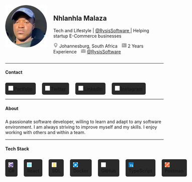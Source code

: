 <section style="width: 100%; display: flex; gap: 20px;">
   <div class="wraapper">
      <img src="./pro.png" alt="Profile Image" />
   </div>
   <div class="wraapper">
      <h1>Nhlanhla Malaza</h1>
      <p>Tech and Lifestyle
         | <a
            href="https://instagram.com/rysissoftware"
            target="_blank"
            rel="noreferrer"
            aria-label="Current employer"
            >
               @RysisSoftware
         </a>
         | Helping startup E-Commerce businesses
      </p>
      <p>
         <span style="margin-right: 10px">
            <img style="width: 15px;" src="./icon/geo-alt-fill.svg" alt="Icon"/>
            Johannesburg, South Africa
         </span>
         <span style="margin-right: 10px">
            <img style="width: 15px;" src="./icon/terminal-fill.svg" alt="Icon"/>
            2 Years Experience
         </span>
         <span style="margin-right: 10px">
            <img style="width: 15px;" src="./icon/briefcase-fill.svg" alt="Icon"/>
            <a
               href="https://instagram.com/rysissoftware"
               target="_blank"
               rel="noreferrer"
               aria-label="Current employer"
            >
               @RysisSoftware
            </a>
         </span>
      </p>
   </div>
</section>

---

<section class="contact">
   <h4 style="margin-bottom: 25px">Contact</h4>
   <div style="display: flex; gap: 20px;">
      <span
         style="background-color: #2a2a2a;
            padding: 10px;
            border-radius: 5px;
            font-weight: bold;
            text-decoration: none;">
         <a
            href="https://njmportfolio.vercel.app/"
            target="_blank"
            rel="noreferrer"
            aria-label="Portfolio Website"
         >
            <img style="width: 15px; background-color: #2a2a2a;" src="./icon/globe-europe-africa.svg" alt="Icon"/>
            Portfolio
         </a>
      </span>
      <span style="background-color: #2a2a2a;
            padding: 10px;
            border-radius: 5px;
            font-weight: bold;
            text-decoration: none;">
         <a
            href="https://twitter.com/nhlanhlamalaza_"
            target="_blank"
            rel="noreferrer"
            aria-label="Portfolio Website"
         >
            <img style="width: 15px; background-color: #2a2a2a;" src="./icon/twitter.svg" alt="Icon"/>
            Twitter
         </a>
      </span>
      <span style="background-color: #2a2a2a;
            padding: 10px;
            border-radius: 5px;
            font-weight: bold;
            text-decoration: none;">
         <a
            href="https://www.linkedin.com/in/njmalaza/"
            target="_blank"
            rel="noreferrer"
            aria-label="Portfolio Website"
         >
            <img style="width: 15px; background-color: #2a2a2a;" src="./icon/linkedin.svg" alt="Icon"/>
            LinkedIn
         </a>
      </span>
      <span style="background-color: #2a2a2a;
            padding: 10px;
            border-radius: 5px;
            font-weight: bold;
            text-decoration: none;">
         <a
            href="https://www.instagram.com/nhlanhlamalaza_/"
            target="_blank"
            rel="noreferrer"
            aria-label="Portfolio Website"
         >
            <img style="width: 15px; background-color: #2a2a2a;" src="./icon/instagram.svg" alt="Icon"/>
            Instagram
         </a>
      </span>
   </div>
</section>

---

<section>
   <h4 style="margin-bottom: 25px">About</h4>
   A passionate software developer, willing to learn and adapt to any software environment. I am always striving to improve myself and my skills. I enjoy working with others and within a team.
</section>

---

<section>
   <h4 style="margin-bottom: 25px">Tech Stack</h4>
   <div style="display: flex; gap: 20px;">
      <span style="background-color: #2a2a2a; 
               padding: 10px; 
               border-radius: 5px;
               font-weight: bold;
               text-decoration: none;">
            <img 
               style="width: 15px; background-color: #2a2a2a;" 
               src="./icon/csharp.svg" 
               alt="Icon"
            />
            C#
         </span>
         <span style="background-color: #2a2a2a; 
               padding: 10px; 
               border-radius: 5px;
               font-weight: bold;
               text-decoration: none;">
            <img 
               style="width: 15px; background-color: #2a2a2a;" 
               src="./icon/react.svg" 
               alt="Icon"
            />
            React
         </span>
         <span style="background-color: #2a2a2a; 
               padding: 10px; 
               border-radius: 5px;
               font-weight: bold;
               text-decoration: none;">
            <img 
               style="width: 15px; background-color: #2a2a2a;" 
               src="./icon/sql.svg" 
               alt="Icon"
            />
            SQL
         </span>
         <span style="background-color: #2a2a2a; 
               padding: 10px; 
               border-radius: 5px;
               font-weight: bold;
               text-decoration: none;">
            <img 
               style="width: 15px; background-color: #2a2a2a;" 
               src="./icon/docker.svg" 
               alt="Icon"
            />
            Docker
         </span>
         <span style="background-color: #2a2a2a; 
               padding: 10px; 
               border-radius: 5px;
               font-weight: bold;
               text-decoration: none;">
            <img 
               style="width: 15px; background-color: #2a2a2a;" 
               src="./icon/github.svg" 
               alt="Icon"
            />
            GitHub
         </span>
         <span style="background-color: #2a2a2a; 
               padding: 10px; 
               border-radius: 5px;
               font-weight: bold;
               text-decoration: none;">
            <img 
               style="width: 15px; background-color: #2a2a2a;" 
               src="./icon/typescript.svg" 
               alt="Icon"
            />
            TypeScript
         </span>
         <span style="background-color: #2a2a2a; 
               padding: 10px; 
               border-radius: 5px;
               font-weight: bold;
               text-decoration: none;">
            <img 
               style="width: 15px; background-color: #2a2a2a;" 
               src="./icon/postman.svg" 
               alt="Icon"
            />
            Postman
         </span>
      </div>
</section>
